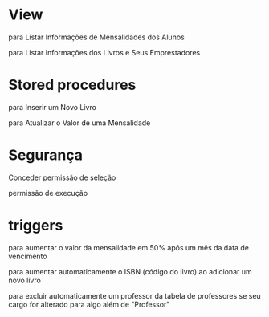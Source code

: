 

# View

para Listar Informações de Mensalidades dos Alunos
 
para Listar Informações dos Livros e Seus Emprestadores


# Stored procedures

para Inserir um Novo Livro

para Atualizar o Valor de uma Mensalidade

# Segurança

Conceder permissão de seleção

permissão de execução

# triggers

para aumentar o valor da mensalidade em 50% após um mês da data de vencimento

para aumentar automaticamente o ISBN (código do livro) ao adicionar um novo livro

para excluir automaticamente um professor da tabela de professores se seu cargo for alterado para algo além de "Professor"






